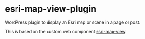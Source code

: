 # esri-map-view-plugin

WordPress plugin to display an Esri map or scene in a page or post.

This is based on the custom web component [esri-map-view](https://github.com/jf990/esri-map-component).
